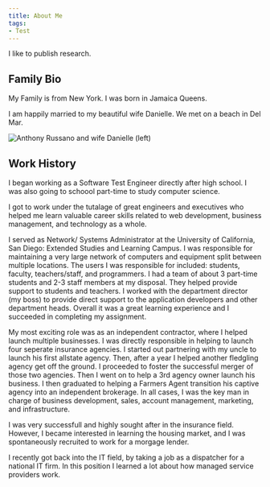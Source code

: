 ```yaml
---
title: About Me
tags: 
- Test
---
```

I like to publish research.

## Family Bio

My Family is from New York.  I was born in Jamaica Queens.

I am happily married to my beautiful wife Danielle.  We met on a beach in Del Mar.

![Anthony Russano and wife Danielle (left)](https://res.cloudinary.com/alchemist-cookbook/image/upload/w_250,f_auto/anthony-russano/me.jpg)

## Work History

I began working as a Software Test Engineer directly after high school. I was also going to schoool part-time to study computer science.

I got to work under the tutalage of great engineers and executives who helped me learn valuable career skills related to web development, business management, and technology as a whole.

I served as Network/ Systems Administrator at the University of California, San Diego: Extended Studies and Learning Campus.  I was responsible for maintaining a very large network of computers and equipment split between multiple locations.  The users I was responsible for included: students, faculty, teachers/staff, and programmers.  I had a team of about 3 part-time students and 2-3 staff members at my disposal.  They helped provide support to students and teachers.  I worked with the department director (my boss) to provide direct support to the application developers and other department heads.  Overall it was a great learning experience and I succeeded in completing my assignment.

My most exciting role was as an independent contractor, where I helped launch multiple businesses.  I was directly responsible in helping to launch four seperate insurance agencies.  I started out partnering with my uncle to launch his first allstate agency.  Then, after a year I helped another fledgling agency get off the ground.  I proceeded to foster the successful merger of those two agencies.  Then I went on to help a 3rd agency owner launch his business. I then graduated to helping a Farmers Agent transition his captive agency into an independent brokerage.  In all cases, I was the key man in charge of business development, sales, account management, marketing, and infrastructure.

I was very successfull and highly sought after in the insurance field. However, I became interested in learning the housing market, and I was spontaneously recruited to work for a morgage lender.

I recently got back into the IT field, by taking a job as a dispatcher for a national IT firm. In this position I learned a lot about how managed service providers work.